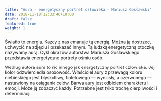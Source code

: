 ```yaml
---
title: "Aura - energetyczny portret człowieka - Mariusz Gosławski"
date: 2018-11-18T12:33:46+10:00
draft: false
featured: true
weight: 1
---
```

Światło to energia. Każdy z nas emanuje tą energią. Można ją dostrzec, uchwycić na zdjęciu i przekazać innym. Tą ludzką energetyczną otoczkę nazywamy aurą. Cykl obrazów autorstwa Mariusza Gosławskiego przedstawia energetyczne portrety ośmiu osób.

Według autora aura to nic innego jak energetyczny portret człowieka. Jej kolor odzwierciedla osobowość. Właściciel aury z przewagą koloru niebieskiego jest błyskotliwy, fioletowego — wyniosły, a czerwonego — nastawiony na osiąganie celów. Barwa aury jest odbiciem charakteru i emocji. Może ją zobaczyć każdy. Potrzebne jest tylko trochę cierpliwości i determinacji.
